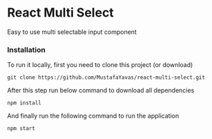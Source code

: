 # React Multi Select

Easy to use multi selectable input component

### Installation

To run it locally, first you need to clone this project (or download)

```
git clone https://github.com/MustafaYavas/react-multi-select.git
```

After this step run below command to download all dependencies

```
npm install
```

And finally run the following command to run the application

```
npm start
```
